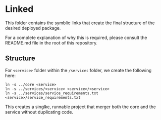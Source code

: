 # Linked

This folder contains the symblic links that create the final structure of the
desired deployed package.

For a complete explanation of why this is required, please consult the
README.md file in the root of this repository.

## Structure

For `<service>` folder within the `/services` folder, we create the following
here:

    ln -s ../core <service>
    ln -s ../services/<service> <service>/<service>
    ln -s ../services/service_requirements.txt <service>/service_requirements.txt

This creates a singlke, runnable project that merger both the core and the 
service without duplicating code.
